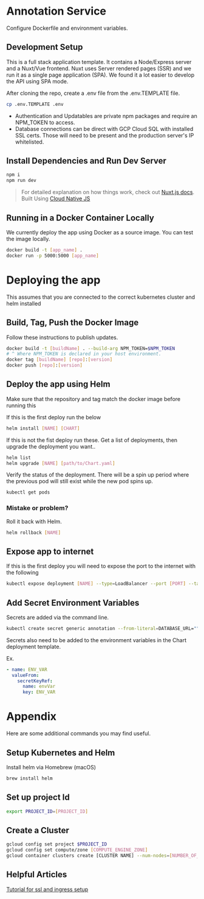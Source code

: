 # Annotation Service

Configure Dockerfile and environment variables.

## Development Setup

This is a full stack application template. It contains a Node/Express server and a Nuxt/Vue frontend. Nuxt uses Server rendered pages (SSR) and we run it as a single page application (SPA). We found it a lot easier to develop the API using SPA mode.

After cloning the repo, create a .env file from the .env.TEMPLATE file.

``` bash
cp .env.TEMPLATE .env
```

- Authentication and Updatables are private npm packages and require an NPM_TOKEN to access.
- Database connections can be direct with GCP Cloud SQL with installed SSL certs. Those will need to be present and the production server's IP whitelisted.

## Install Dependencies and Run Dev Server

``` bash
npm i
npm run dev
```

> For detailed explanation on how things work, check out [Nuxt.js docs](https://nuxtjs.org).
Built Using [Cloud Native JS](https://www.cloudnativejs.io/)

## Running in a Docker Container Locally

We currently deploy the app using Docker as a source image. You can test the image locally.

``` bash
docker build -t [app_name] .
docker run -p 5000:5000 [app_name]
```

# Deploying the app

This assumes that you are connected to the correct kubernetes cluster and helm installed

## Build, Tag, Push the Docker Image

Follow these instructions to publish updates.

``` bash
docker build -t [buildName] . --build-arg NPM_TOKEN=$NPM_TOKEN
# ^ Where NPM_TOKEN is declared in your host environment.
docker tag [buildName] [repo]:[version]
docker push [repo]:[version]
```

## Deploy the app using Helm

Make sure that the repository and tag match the docker image before running this

If this is the first deploy run the below

``` bash
helm install [NAME] [CHART]
```

If this is not the fist deploy run these. Get a list of deployments, then upgrade the deployment you want..

``` bash
helm list
helm upgrade [NAME] [path/to/Chart.yaml]
```

Verify the status of the deployment. There will be a spin up period where the previous pod will still exist while the new pod spins up.

``` bash
kubectl get pods
```

### Mistake or problem?

Roll it back with Helm.

``` bash
helm rollback [NAME]
```

## Expose app to internet

If this is the first deploy you will need to expose the port to the internet with the following

```bash
kubectl expose deployment [NAME] --type=LoadBalancer --port [PORT] --target-port [TARGET_PORT]
```

## Add Secret Environment Variables

Secrets are added via the command line.

```bash
kubectl create secret generic annotation --from-literal=DATABASE_URL=""
```

Secrets also need to be added to the environment variables in the Chart deployment template.

Ex.
``` yaml
- name: ENV_VAR
  valueFrom:
    secretKeyRef:
      name: envVar
      key: ENV_VAR
```

# Appendix

Here are some additional commands you may find useful.

## Setup Kubernetes and Helm

Install helm via Homebrew (macOS)

``` bash
brew install helm
```

## Set up project Id
``` bash
export PROJECT_ID=[PROJECT_ID]
```

## Create a Cluster
``` bash
gcloud config set project $PROJECT_ID
gcloud config set compute/zone [COMPUTE_ENGINE_ZONE]
gcloud container clusters create [CLUSTER NAME] --num-nodes=[NUMBER_OF_NODES]
```
## Helpful Articles

[Tutorial for ssl and ingress setup](https://medium.com/bluekiri/deploy-a-nginx-ingress-and-a-certitificate-manager-controller-on-gke-using-helm-3-8e2802b979ec)